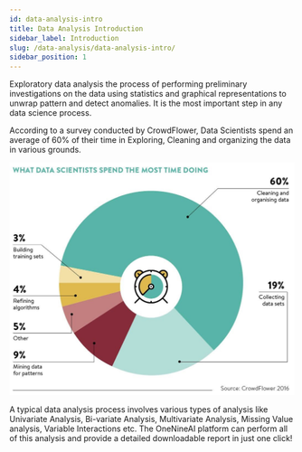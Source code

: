 ```yaml
---
id: data-analysis-intro
title: Data Analysis Introduction
sidebar_label: Introduction
slug: /data-analysis/data-analysis-intro/
sidebar_position: 1
---
```


Exploratory data analysis the process of performing preliminary investigations on the data using statistics and graphical representations to unwrap pattern and detect anomalies. It is the most important step in any data science process.

According to a survey conducted by CrowdFlower, Data Scientists spend an average of 60% of their time in Exploring, Cleaning and organizing the data in various grounds. 

![CrowdFlower Report](../../static/img/tutorials/eda/crowd_flower.jpg "CrowdFlower Report")

A typical data analysis process involves various types of analysis like Univariate Analysis, Bi-variate Analysis, Multivariate Analysis, Missing Value analysis, Variable Interactions etc. The OneNineAI platform can perform all of this analysis and provide a detailed downloadable report in just one click!